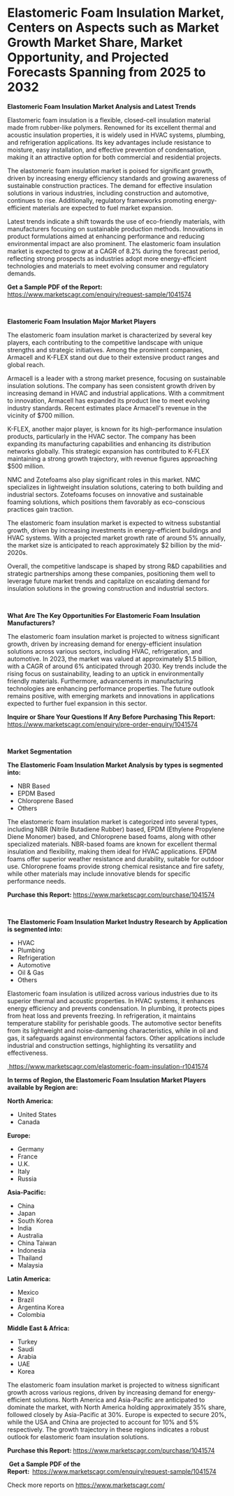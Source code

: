 <p><h1>Elastomeric Foam Insulation Market, Centers on Aspects such as Market Growth Market Share, Market Opportunity, and Projected Forecasts Spanning from 2025 to 2032</h1></p><p><strong>Elastomeric Foam Insulation Market Analysis and Latest Trends</strong></p>
<p><p>Elastomeric foam insulation is a flexible, closed-cell insulation material made from rubber-like polymers. Renowned for its excellent thermal and acoustic insulation properties, it is widely used in HVAC systems, plumbing, and refrigeration applications. Its key advantages include resistance to moisture, easy installation, and effective prevention of condensation, making it an attractive option for both commercial and residential projects.</p><p>The elastomeric foam insulation market is poised for significant growth, driven by increasing energy efficiency standards and growing awareness of sustainable construction practices. The demand for effective insulation solutions in various industries, including construction and automotive, continues to rise. Additionally, regulatory frameworks promoting energy-efficient materials are expected to fuel market expansion.</p><p>Latest trends indicate a shift towards the use of eco-friendly materials, with manufacturers focusing on sustainable production methods. Innovations in product formulations aimed at enhancing performance and reducing environmental impact are also prominent. The elastomeric foam insulation market is expected to grow at a CAGR of 8.2% during the forecast period, reflecting strong prospects as industries adopt more energy-efficient technologies and materials to meet evolving consumer and regulatory demands.</p></p>
<p><strong>Get a Sample PDF of the Report:&nbsp;</strong> <a href="https://www.marketscagr.com/enquiry/request-sample/1041574?utm_campaign=3440&utm_medium=2&utm_source=Github&utm_content=ia&utm_term=31032025&utm_id=elastomeric-foam-insulation">https://www.marketscagr.com/enquiry/request-sample/1041574</a></p>
<p>&nbsp;</p>
<p><strong>Elastomeric Foam Insulation Major Market Players</strong></p>
<p><p>The elastomeric foam insulation market is characterized by several key players, each contributing to the competitive landscape with unique strengths and strategic initiatives. Among the prominent companies, Armacell and K-FLEX stand out due to their extensive product ranges and global reach.</p><p>Armacell is a leader with a strong market presence, focusing on sustainable insulation solutions. The company has seen consistent growth driven by increasing demand in HVAC and industrial applications. With a commitment to innovation, Armacell has expanded its product line to meet evolving industry standards. Recent estimates place Armacell's revenue in the vicinity of $700 million.</p><p>K-FLEX, another major player, is known for its high-performance insulation products, particularly in the HVAC sector. The company has been expanding its manufacturing capabilities and enhancing its distribution networks globally. This strategic expansion has contributed to K-FLEX maintaining a strong growth trajectory, with revenue figures approaching $500 million.</p><p>NMC and Zotefoams also play significant roles in this market. NMC specializes in lightweight insulation solutions, catering to both building and industrial sectors. Zotefoams focuses on innovative and sustainable foaming solutions, which positions them favorably as eco-conscious practices gain traction.</p><p>The elastomeric foam insulation market is expected to witness substantial growth, driven by increasing investments in energy-efficient buildings and HVAC systems. With a projected market growth rate of around 5% annually, the market size is anticipated to reach approximately $2 billion by the mid-2020s.</p><p>Overall, the competitive landscape is shaped by strong R&D capabilities and strategic partnerships among these companies, positioning them well to leverage future market trends and capitalize on escalating demand for insulation solutions in the growing construction and industrial sectors.</p></p>
<p>&nbsp;</p>
<p><strong>What Are The Key Opportunities For Elastomeric Foam Insulation Manufacturers?</strong></p>
<p><p>The elastomeric foam insulation market is projected to witness significant growth, driven by increasing demand for energy-efficient insulation solutions across various sectors, including HVAC, refrigeration, and automotive. In 2023, the market was valued at approximately $1.5 billion, with a CAGR of around 6% anticipated through 2030. Key trends include the rising focus on sustainability, leading to an uptick in environmentally friendly materials. Furthermore, advancements in manufacturing technologies are enhancing performance properties. The future outlook remains positive, with emerging markets and innovations in applications expected to further fuel expansion in this sector.</p></p>
<p><strong>Inquire or Share Your Questions If Any Before Purchasing This Report:</strong> <a href="https://www.marketscagr.com/enquiry/pre-order-enquiry/1041574?utm_campaign=3440&utm_medium=2&utm_source=Github&utm_content=ia&utm_term=31032025&utm_id=elastomeric-foam-insulation">https://www.marketscagr.com/enquiry/pre-order-enquiry/1041574</a></p>
<p>&nbsp;</p>
<p><strong>Market Segmentation</strong></p>
<p><strong>The Elastomeric Foam Insulation Market Analysis by types is segmented into:</strong></p>
<p><ul><li>NBR Based</li><li>EPDM Based</li><li>Chloroprene Based</li><li>Others</li></ul></p>
<p><p>The elastomeric foam insulation market is categorized into several types, including NBR (Nitrile Butadiene Rubber) based, EPDM (Ethylene Propylene Diene Monomer) based, and Chloroprene based foams, along with other specialized materials. NBR-based foams are known for excellent thermal insulation and flexibility, making them ideal for HVAC applications. EPDM foams offer superior weather resistance and durability, suitable for outdoor use. Chloroprene foams provide strong chemical resistance and fire safety, while other materials may include innovative blends for specific performance needs.</p></p>
<p><strong>Purchase this Report:&nbsp;</strong><a href="https://www.marketscagr.com/purchase/1041574?utm_campaign=3440&utm_medium=2&utm_source=Github&utm_content=ia&utm_term=31032025&utm_id=elastomeric-foam-insulation">https://www.marketscagr.com/purchase/1041574</a></p>
<p>&nbsp;</p>
<p><strong>The Elastomeric Foam Insulation Market Industry Research by Application is segmented into:</strong></p>
<p><ul><li>HVAC</li><li>Plumbing</li><li>Refrigeration</li><li>Automotive</li><li>Oil & Gas</li><li>Others</li></ul></p>
<p><p>Elastomeric foam insulation is utilized across various industries due to its superior thermal and acoustic properties. In HVAC systems, it enhances energy efficiency and prevents condensation. In plumbing, it protects pipes from heat loss and prevents freezing. In refrigeration, it maintains temperature stability for perishable goods. The automotive sector benefits from its lightweight and noise-dampening characteristics, while in oil and gas, it safeguards against environmental factors. Other applications include industrial and construction settings, highlighting its versatility and effectiveness.</p></p>
<p><a href="https://www.marketscagr.com/elastomeric-foam-insulation-r1041574?utm_campaign=3440&utm_medium=2&utm_source=Github&utm_content=ia&utm_term=31032025&utm_id=elastomeric-foam-insulation">&nbsp;https://www.marketscagr.com/elastomeric-foam-insulation-r1041574</a></p>
<p><strong>In terms of Region, the Elastomeric Foam Insulation Market Players available by Region are:</strong></p>
<p>
    <p> <strong> North America: </strong>
        <ul>
            <li>United States</li>
            <li>Canada</li>
        </ul>
        </p> 
    <p> <strong> Europe: </strong>
        <ul>
            <li>Germany</li>
            <li>France</li>
            <li>U.K.</li>
            <li>Italy</li>
            <li>Russia</li>
        </ul>
        </p> 
    <p> <strong> Asia-Pacific: </strong>
        <ul>
            <li>China</li>
            <li>Japan</li>
            <li>South Korea</li>
            <li>India</li>
            <li>Australia</li>
            <li>China Taiwan</li>
            <li>Indonesia</li>
            <li>Thailand</li>
            <li>Malaysia</li>
        </ul>
        </p> 
    <p> <strong> Latin America: </strong>
        <ul>
            <li>Mexico</li>
            <li>Brazil</li>
            <li>Argentina Korea</li>
            <li>Colombia</li>
        </ul>
        </p> 
    <p> <strong> Middle East & Africa: </strong>
        <ul>
            <li>Turkey</li>
            <li>Saudi</li>
            <li>Arabia</li>
            <li>UAE</li>
            <li>Korea</li>
        </ul>
    </p>
    </p>
<p><p>The elastomeric foam insulation market is projected to witness significant growth across various regions, driven by increasing demand for energy-efficient solutions. North America and Asia-Pacific are anticipated to dominate the market, with North America holding approximately 35% share, followed closely by Asia-Pacific at 30%. Europe is expected to secure 20%, while the USA and China are projected to account for 10% and 5% respectively. The growth trajectory in these regions indicates a robust outlook for elastomeric foam insulation solutions.</p></p>
<p><strong>Purchase this Report: </strong><a href="https://www.marketscagr.com/purchase/1041574?utm_campaign=3440&utm_medium=2&utm_source=Github&utm_content=ia&utm_term=31032025&utm_id=elastomeric-foam-insulation">https://www.marketscagr.com/purchase/1041574</a></p>
<p>&nbsp;<strong>Get a Sample PDF of the Report:&nbsp;&nbsp;</strong><a href="https://www.marketscagr.com/enquiry/request-sample/1041574?utm_campaign=3440&utm_medium=2&utm_source=Github&utm_content=ia&utm_term=31032025&utm_id=elastomeric-foam-insulation">https://www.marketscagr.com/enquiry/request-sample/1041574</a></p>
<p><strong></strong></p>
<p>Check more reports on <a href="https://www.marketscagr.com/?utm_campaign=3440&utm_medium=2&utm_source=Github&utm_content=ia&utm_term=31032025&utm_id=elastomeric-foam-insulation">https://www.marketscagr.com/</a></p>